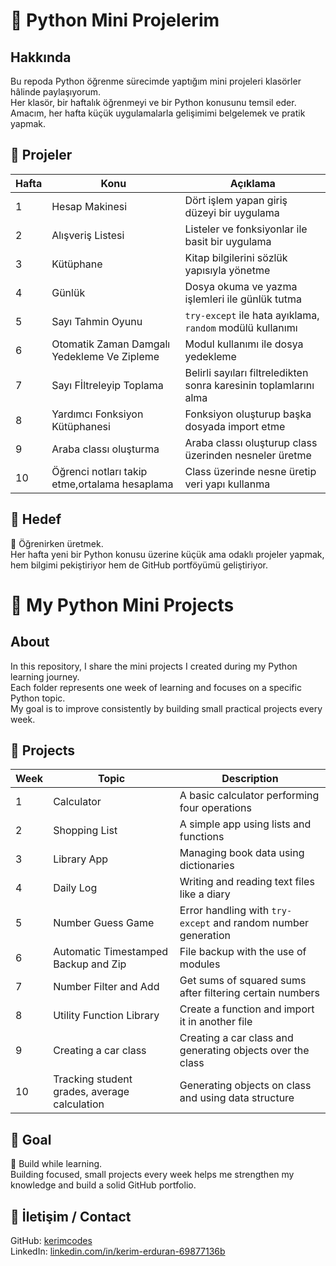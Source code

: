 # 🐍 Python Mini Projelerim

## Hakkında  
Bu repoda Python öğrenme sürecimde yaptığım mini projeleri klasörler hâlinde paylaşıyorum.  
Her klasör, bir haftalık öğrenmeyi ve bir Python konusunu temsil eder.  
Amacım, her hafta küçük uygulamalarla gelişimimi belgelemek ve pratik yapmak.

## 📁 Projeler

| Hafta | Konu | Açıklama |
|-------|------|----------|
| 1 | Hesap Makinesi | Dört işlem yapan giriş düzeyi bir uygulama |
| 2 | Alışveriş Listesi | Listeler ve fonksiyonlar ile basit bir uygulama |
| 3 | Kütüphane | Kitap bilgilerini sözlük yapısıyla yönetme |
| 4 | Günlük | Dosya okuma ve yazma işlemleri ile günlük tutma |
| 5 | Sayı Tahmin Oyunu | `try-except` ile hata ayıklama, `random` modülü kullanımı |
| 6 | Otomatik Zaman Damgalı Yedekleme Ve Zipleme | Modul kullanımı ile dosya yedekleme |
| 7 | Sayı Fİltreleyip Toplama | Belirli sayıları filtreledikten sonra karesinin toplamlarını alma |
| 8 | Yardımcı Fonksiyon Kütüphanesi | Fonksiyon oluşturup başka dosyada import etme |
| 9 | Araba classı oluşturma | Araba classı oluşturup class üzerinden nesneler üretme |
|10 | Öğrenci notları takip etme,ortalama hesaplama | Class üzerinde nesne üretip veri yapı kullanma |  

## 🎯 Hedef

🧠 Öğrenirken üretmek.  
Her hafta yeni bir Python konusu üzerine küçük ama odaklı projeler yapmak, hem bilgimi pekiştiriyor hem de GitHub portföyümü geliştiriyor.

# 🐍 My Python Mini Projects

## About  
In this repository, I share the mini projects I created during my Python learning journey.  
Each folder represents one week of learning and focuses on a specific Python topic.  
My goal is to improve consistently by building small practical projects every week.

## 📁 Projects

| Week | Topic | Description |
|------|-------|-------------|
| 1 | Calculator | A basic calculator performing four operations |
| 2 | Shopping List | A simple app using lists and functions |
| 3 | Library App | Managing book data using dictionaries |
| 4 | Daily Log | Writing and reading text files like a diary |
| 5 | Number Guess Game | Error handling with `try-except` and random number generation |
| 6 | Automatic Timestamped Backup and Zip | File backup with the use of modules |
| 7 | Number Filter and Add | Get sums of squared sums after filtering certain numbers |
| 8 | Utility Function Library | Create a function and import it in another file |
| 9 | Creating a car class | Creating a car class and generating objects over the class |
| 10| Tracking student grades, average calculation | Generating objects on class and using data structure |

## 🎯 Goal

🧠 Build while learning.  
Building focused, small projects every week helps me strengthen my knowledge and build a solid GitHub portfolio.

## 🔗 İletişim / Contact

GitHub: [kerimcodes](https://github.com/kerimcodes)  
LinkedIn: [linkedin.com/in/kerim-erduran-69877136b](https://www.linkedin.com/in/kerim-erduran-69877136b/)



